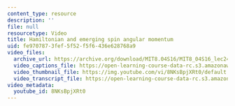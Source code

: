 ```yaml
---
content_type: resource
description: ''
file: null
resourcetype: Video
title: Hamiltonian and emerging spin angular momentum
uid: fe970787-3fef-5f52-f5f6-436e628768a9
video_files:
  archive_url: https://archive.org/download/MIT8.04S16/MIT8_04S16_lec24_s3_300k.mp4
  video_captions_file: https://open-learning-course-data-rc.s3.amazonaws.com/8-04-quantum-physics-i-spring-2016/a9cf88f76f1a5628a6856ed9802c2e64_8NKsBpjXRt0.vtt
  video_thumbnail_file: https://img.youtube.com/vi/8NKsBpjXRt0/default.jpg
  video_transcript_file: https://open-learning-course-data-rc.s3.amazonaws.com/8-04-quantum-physics-i-spring-2016/1aa1caad11a0ebe332065e9440fbf410_8NKsBpjXRt0.pdf
video_metadata:
  youtube_id: 8NKsBpjXRt0
---
```

